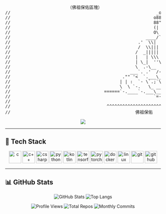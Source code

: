<pre>
                        （佛祖保佑區塊）
//                                                        _ooOoo_
//                                                       o8888888o
//                                                       88" . "88
//                                                       (| -_- |)
//                                                       O\  =  /O
//                                                    ____/`---'\____
//                                                 .'  \\|     |//  `.
//                                                 /  \\|||  :  |||//  \
//                                                /  _||||| -:- |||||-  \
//                                                |   | \\\  -  /// |   |
//                                                | \_|  ''\---/''  |   |
//                                                \  .-\__  `-`  ___/-. /
//                                              ___`. .'  /--.--\  `. . __
//                                           ."" '<  `.___\_<|>_/___.'  >'"".
//                                          | | :  `- \`.;`\ _ /`;.`/ - ` : | |
//                                          \  \ `-.   \_ __\ /__ _/   .-` /  /
//                                    ======`-.____`-.___\_____/___.-`____.-'======
//                                                       `=---='
//
//                                     ^^^^^^^^^^^^^^^^^^^^^^^^^^^^^^^^^^^^^^^^^^^^^
//                                                佛祖保佑       永無 Bug
</pre>



<p align="center">
  <img src="https://readme-typing-svg.herokuapp.com/?lines=Hello+World!+I'm+Okra;CS+Student;Interested+in+Machine+Learning.;&center=true&size=22">
</p>

---

## 🧰 Tech Stack
<p align="center">
  <img src="https://cdn.jsdelivr.net/gh/devicons/devicon/icons/c/c-original.svg" height="40" alt="c"/>
  <img src="https://cdn.jsdelivr.net/gh/devicons/devicon/icons/cplusplus/cplusplus-original.svg" height="40" alt="c++"/>
  <img src="https://cdn.jsdelivr.net/gh/devicons/devicon/icons/csharp/csharp-original.svg" height="40" alt="csharp"/>
  <img src="https://cdn.jsdelivr.net/gh/devicons/devicon/icons/python/python-original.svg" height="40" alt="python"/>
  <img src="https://cdn.jsdelivr.net/gh/devicons/devicon/icons/kotlin/kotlin-original.svg" height="40" alt="kotlin"/>
  <img src="https://cdn.jsdelivr.net/gh/devicons/devicon/icons/tensorflow/tensorflow-original.svg" height="40" alt="tensorflow"/>
  <img src="https://cdn.jsdelivr.net/gh/devicons/devicon/icons/pytorch/pytorch-original.svg" height="40" alt="pytorch"/>
  <img src="https://cdn.jsdelivr.net/gh/devicons/devicon/icons/docker/docker-original.svg" height="40" alt="docker"/>
  <img src="https://cdn.jsdelivr.net/gh/devicons/devicon/icons/linux/linux-original.svg" height="40" alt="linux"/>
  <img src="https://cdn.jsdelivr.net/gh/devicons/devicon/icons/git/git-original.svg" height="40" alt="git"/>
  <img src="https://cdn.jsdelivr.net/gh/devicons/devicon/icons/github/github-original.svg" height="40" alt="github"/>
</p>

---
## 📊 GitHub Stats

<div align="center">
  <img src="https://github-readme-stats.vercel.app/api?username=Okra77&show_icons=true&theme=tokyonight" alt="GitHub Stats" />
  <img src="https://github-readme-stats.vercel.app/api/top-langs/?username=Okra77&layout=compact&theme=tokyonight" alt="Top Langs" />
  <p align="center">
  <img src="https://komarev.com/ghpvc/?username=Okra77&label=Profile+Views&color=0e75b6&style=flat" alt="Profile Views" />
  <img src="https://badges.pufler.dev/repos/Okra77" alt="Total Repos" />
  <img src="https://badges.pufler.dev/commits/monthly/Okra77" alt="Monthly Commits" />
</p>

</div>


